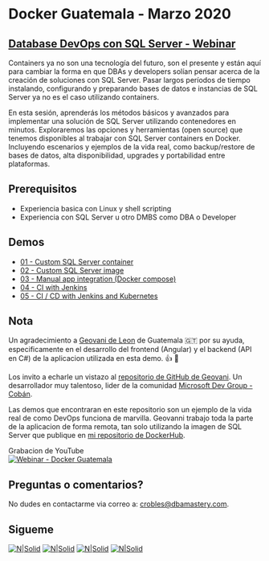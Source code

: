 # Docker Guatemala - Marzo 2020
## [Database DevOps con SQL Server - Webinar](https://www.meetup.com/Docker-Guatemala/events/268966393/)

Containers ya no son una tecnología del futuro, son el presente y están aquí para cambiar la forma en que DBAs y developers solían pensar acerca de la creación de soluciones con SQL Server. Pasar largos períodos de tiempo instalando, configurando y preparando bases de datos e instancias de SQL Server ya no es el caso utilizando containers.

En esta sesión, aprenderás los métodos básicos y avanzados para implementar una solución de SQL Server utilizando contenedores en minutos. Exploraremos las opciones y herramientas (open source) que tenemos disponibles al trabajar con SQL Server containers en Docker. Incluyendo escenarios y ejemplos de la vida real, como backup/restore de bases de datos, alta disponibilidad, upgrades y portabilidad entre plataformas.

## **Prerequisitos**  
* Experiencia basica con Linux y shell scripting
* Experiencia con SQL Server u otro DMBS como DBA o Developer

## **Demos**  
* [01 - Custom SQL Server container](Demo_01)
* [02 - Custom SQL Server image](Demo_02)
* [03 - Manual app integration (Docker compose)](Demo_03)
* [04 - CI with Jenkins](Demo_04)
* [05 - CI / CD with Jenkins and Kubernetes](Demo_05)

## Nota
Un agradecimiento a [Geovani de Leon](https://www.linkedin.com/in/geovani-de-león-5a315359/) de Guatemala 🇬🇹 por su ayuda, especificamente en el desarrollo del frontend (Angular) y el backend (API en C#) de la aplicacion utilizada en esta demo. 👍 🚀

Los invito a echarle un vistazo al [repositorio de GitHub de Geovani](https://github.com/yovafree). Un desarrollador muy talentoso, lider de la comunidad [Microsoft Dev Group - Cobán](https://www.facebook.com/groups/477825406439402/).

Las demos que encontraran en este repositorio son un ejemplo de la vida real de como DevOps funciona de marvilla. Geovanni trabajo toda la parte de la aplicacion de forma remota, tan solo utilizando la imagen de SQL Server que publique en [mi repositorio de DockerHub](https://hub.docker.com/repository/docker/crobles10/hr-db-dev_stg).

Grabacion de YouTube  
[![Webinar - Docker Guatemala](https://img.youtube.com/vi/nySSaB62Yno/hqdefault.jpg)](https://youtu.be/nySSaB62Yno "Database DevOps con SQL Server - Carlos Robles")

## Preguntas o comentarios?
No dudes en contactarme via correo a: <crobles@dbamastery.com>.

## Sigueme
[![N|Solid](http://dbamastery.com/wp-content/uploads/2018/08/if_twitter_circle_color_107170.png)](https://twitter.com/dbamastery) [![N|Solid](http://dbamastery.com/wp-content/uploads/2018/08/if_github_circle_black_107161.png)](https://github.com/dbamaster) [![N|Solid](http://dbamastery.com/wp-content/uploads/2018/08/if_linkedin_circle_color_107178.png)](https://www.linkedin.com/in/croblesdba/) [![N|Solid](http://dbamastery.com/wp-content/uploads/2018/08/if_browser_1055104.png)](http://dbamastery.com/)
